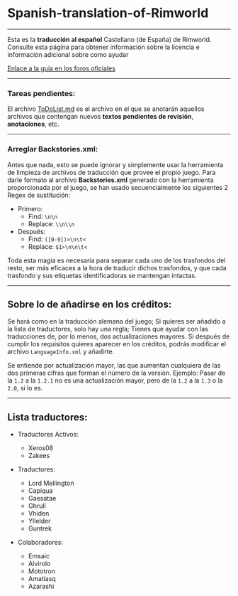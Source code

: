 # Spanish-translation-of-Rimworld
---
Esta es la **traducción al español** Castellano (de España) de Rimworld.
Consulte esta página para obtener información sobre la licencia e información adicional sobre como ayudar

[Enlace a la guia en los foros oficiales](http://ludeon.com/forums/index.php?topic=2933.0)

---
### Tareas pendientes:
El archivo [ToDoList.md](ToDoList.md) es el archivo en el que se anotarán aquellos archivos que contengan nuevos **textos pendientes de revisión**, **anotaciones**, etc.

---
### Arreglar **Backstories.xml**:
Antes que nada, esto se puede ignorar y simplemente usar la herramienta de limpieza de archivos de traducción que provee el propio juego.
Para darle formato al archivo **Backstories.xml** generado con la herramienta proporcionada por el juego, se han usado secuencialmente los siguientes 2 Regex de sustitución:
* Primero:
	* Find:		```\n\n```
	* Replace:	```\\n\\n```
* Después:
	* Find:		```([0-9])>\n\t<```
	* Replace:	```$1>\n\n\t<```

Toda esta magia es necesaria para separar cada uno de los trasfondos del resto, ser más eficaces a la hora de traducir dichos trasfondos, y que cada trasfondo y sus etiquetas identificadoras se mantengan intactas.

---
## Sobre lo de añadirse en los créditos:
Se hará como en la traducción alemana del juego;
Si quieres ser añadido a la lista de traductores, solo hay una regla; Tienes que ayudar con las traducciones de, por lo menos, dos actualizaciones mayores.
Si después de cumplir los requisitos quieres aparecer en los créditos, podrás modificar el archivo ```LanguageInfo.xml``` y añadirte.

Se entiende por actualización mayor, las que aumentan cualquiera de las dos primeras cifras que forman el número de la versión.
Ejemplo: Pasar de la ```1.2``` a la ```1.2.1``` no es una actualización mayor, pero de la ```1.2``` a la ```1.3``` o la ```2.0```, si lo es.

---
## Lista  traductores:

* Traductores Activos:
	* Xeros08 
	* Zakees


* Traductores:
	* Lord Mellington
	* Capiqua 
	* Gaesatae 
	* Ghrull
	* Vhiden
	* Yllelder
	* Guntrek


* Colaboradores:
	* Emsaic
	* Alvirolo
	* Mototron
	* Amatiasq
	* Azarashi
